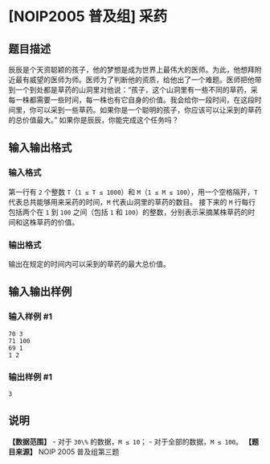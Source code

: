 

# [NOIP2005 普及组] 采药

## 题目描述

辰辰是个天资聪颖的孩子，他的梦想是成为世界上最伟大的医师。为此，他想拜附近最有威望的医师为师。医师为了判断他的资质，给他出了一个难题。医师把他带到一个到处都是草药的山洞里对他说：“孩子，这个山洞里有一些不同的草药，采每一株都需要一些时间，每一株也有它自身的价值。我会给你一段时间，在这段时间里，你可以采到一些草药。如果你是一个聪明的孩子，你应该可以让采到的草药的总价值最大。”
如果你是辰辰，你能完成这个任务吗？

## 输入输出格式

### 输入格式

  

第一行有 `2` 个整数 `T`（`1 ≤ T ≤ 1000`）和 `M`（`1 ≤ M ≤ 100`），用一个空格隔开，`T`
代表总共能够用来采药的时间，`M` 代表山洞里的草药的数目。 接下来的 `M` 行每行包括两个在 `1` 到 `100` 之间（包括 `1` 和
`100`）的整数，分别表示采摘某株草药的时间和这株草药的价值。

### 输出格式

  

输出在规定的时间内可以采到的草药的最大总价值。

## 输入输出样例

### 输入样例 #1

    
    
    70 3
    71 100
    69 1
    1 2
    

### 输出样例 #1

    
    
    3

## 说明

**【数据范围】** \- 对于 `30\%` 的数据，`M ≤ 10`； \- 对于全部的数据，`M ≤ 100`。 **【题目来源】** NOIP
2005 普及组第三题

